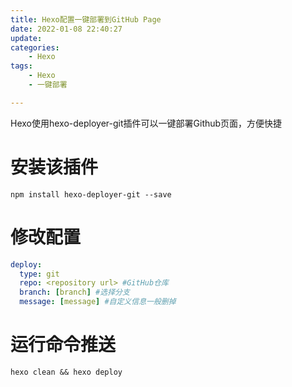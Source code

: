 ```yaml
---
title: Hexo配置一键部署到GitHub Page
date: 2022-01-08 22:40:27
update:
categories: 
    - Hexo
tags:
    - Hexo
    - 一键部署

---
```


Hexo使用hexo-deployer-git插件可以一键部署Github页面，方便快捷
<!-- more -->
# 安装该插件
`npm install hexo-deployer-git --save`
# 修改配置
```yml
deploy:
  type: git
  repo: <repository url> #GitHub仓库
  branch: [branch] #选择分支
  message: [message] #自定义信息一般删掉
```

# 运行命令推送
`hexo clean && hexo deploy`

